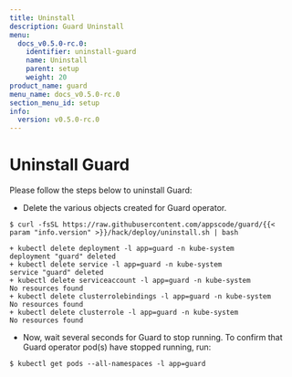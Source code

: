 ```yaml
---
title: Uninstall
description: Guard Uninstall
menu:
  docs_v0.5.0-rc.0:
    identifier: uninstall-guard
    name: Uninstall
    parent: setup
    weight: 20
product_name: guard
menu_name: docs_v0.5.0-rc.0
section_menu_id: setup
info:
  version: v0.5.0-rc.0
---
```


# Uninstall Guard
Please follow the steps below to uninstall Guard:

- Delete the various objects created for Guard operator.

```console
$ curl -fsSL https://raw.githubusercontent.com/appscode/guard/{{< param "info.version" >}}/hack/deploy/uninstall.sh | bash

+ kubectl delete deployment -l app=guard -n kube-system
deployment "guard" deleted
+ kubectl delete service -l app=guard -n kube-system
service "guard" deleted
+ kubectl delete serviceaccount -l app=guard -n kube-system
No resources found
+ kubectl delete clusterrolebindings -l app=guard -n kube-system
No resources found
+ kubectl delete clusterrole -l app=guard -n kube-system
No resources found
```

- Now, wait several seconds for Guard to stop running. To confirm that Guard operator pod(s) have stopped running, run:

```console
$ kubectl get pods --all-namespaces -l app=guard
```
